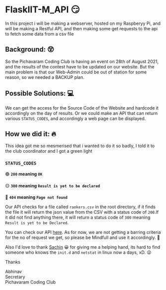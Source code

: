 # FlaskIIT-M_API 😏
In this project i will be making a webserver, hosted on my Raspberyy Pi, and will be making a Restful API, and then making some get requests to the api to fetch some data from a csv file

## Background: 😲
So the Pichavaram Coding Club is having an event on 28th of August 2021, and the results of the contest have to be updated on our website.
But the main problem is that our Web-Admin could be out of station for some reason, so we needed a BACKUP plan.

## Possible Solutions: 💻
We can get the access for the Source Code of the Website and hardcode it accordingly on the day of results.
Or we could make an API that can return various `STATUS_CODES`, and accordingly a web page can be displayed.


## How we did it: 🔥
This idea got me so mesmerised that i wanted to do it so badly, I told it to the club coordinator and I got a green light

### `STATUS_CODES`
🟢 **`200` meaning `OK`**

🟡 **`300` meaning `Result is yet to be declared`**

🔴 **`404` meaning `Page not found`**

Our API checks for a file called `rankers.csv` in the root directory, if it finds the file it will return the json value from the CSV with a status code of `200`.If it did not find anything there, it will return a status code of `300` meaning `Result is yet to be Declared`.

You can check our API [here](http://iot.ccnet.in:105/rankers).
As for now, we are not getting a barring criteria for the no of request we get, so please be Mindfull and use it accordingly. 🥺

Also I'd love to thank [Sachin](https://github.com/thesachinsingh) 😀 for giving me a helping hand, its hard to find someone who knows the `init.d` and `netstat` in linux now a days, xD. 😜

Thanks

Abhinav\
Secretary\
Pichavaram Coding Club
